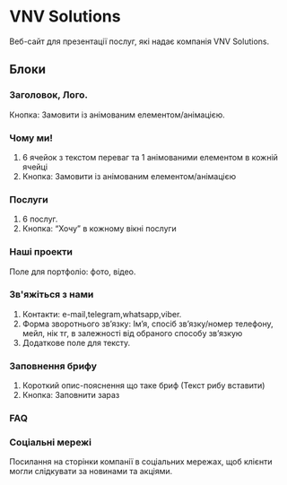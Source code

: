 # VNV Solutions

Веб-сайт для презентації послуг, які надає компанія VNV Solutions.

## Блоки

### Заголовок, Лого.

Кнопка: Замовити із анімованим елементом/анімацією.

### Чому ми!

1. 6 ячейок з текстом переваг та 1 анімованими елементом в кожній ячейці
2. Кнопка: Замовити із анімованим елементом/анімацією

### Послуги

1. 6 послуг.
2. Кнопка: “Хочу” в кожному вікні послуги

### Наші проекти

Поле для портфоліо: фото, відео.

### Зв'яжіться з нами

1. Контакти: e-mail,telegram,whatsapp,viber.
2. Форма зворотнього звʼязку: Імʼя, спосіб звʼязку/номер телефону, мейл, нік тг, в залежності від обраного способу звʼязкую
3. Додаткове поле для тексту.

### Заповнення брифу

1. Короткий опис-пояснення що таке бриф (Текст рибу вставити)
2. Кнопка: Заповнити зараз

### FAQ

### Соціальні мережі

Посилання на сторінки компанії в соціальних мережах, щоб клієнти могли слідкувати за новинами та акціями.
